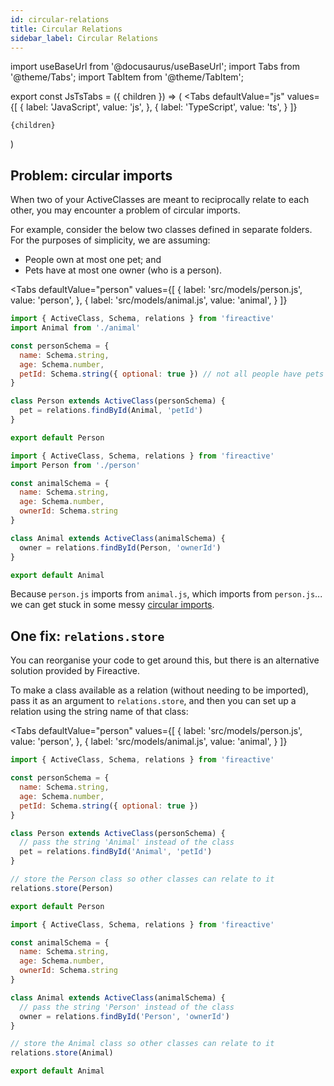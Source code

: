 ```yaml
---
id: circular-relations
title: Circular Relations
sidebar_label: Circular Relations
---
```


import useBaseUrl from '@docusaurus/useBaseUrl';
import Tabs from '@theme/Tabs';
import TabItem from '@theme/TabItem';

export const JsTsTabs = ({ children }) => (
  <Tabs
    defaultValue="js"
    values={[
      { label: 'JavaScript', value: 'js', },
      { label: 'TypeScript', value: 'ts', }
    ]}
  >
    {children}
  </Tabs>
)

## Problem: circular imports

When two of your ActiveClasses are meant to reciprocally relate to each other, you may encounter a problem of circular imports.

For example, consider the below two classes defined in separate folders. For the purposes of simplicity, we are assuming:
- People own at most one pet; and
- Pets have at most one owner (who is a person).

<Tabs
  defaultValue="person"
  values={[
    { label: 'src/models/person.js', value: 'person', },
    { label: 'src/models/animal.js', value: 'animal', }
  ]}
>
  <TabItem value="person">

  ```js
  import { ActiveClass, Schema, relations } from 'fireactive'
  import Animal from './animal'

  const personSchema = {
    name: Schema.string,
    age: Schema.number,
    petId: Schema.string({ optional: true }) // not all people have pets
  }

  class Person extends ActiveClass(personSchema) {
    pet = relations.findById(Animal, 'petId')
  }

  export default Person
  ```

  </TabItem>
  <TabItem value="animal">

  ```js
  import { ActiveClass, Schema, relations } from 'fireactive'
  import Person from './person'

  const animalSchema = {
    name: Schema.string,
    age: Schema.number,
    ownerId: Schema.string
  }

  class Animal extends ActiveClass(animalSchema) {
    owner = relations.findById(Person, 'ownerId')
  }

  export default Animal
  ```

  </TabItem>
</Tabs>

Because `person.js` imports from `animal.js`, which imports from `person.js`... we can get stuck in some messy [circular imports](https://stackoverflow.com/questions/38841469/how-to-fix-this-es6-module-circular-dependency).

## One fix: `relations.store`
You can reorganise your code to get around this, but there is an alternative solution provided by Fireactive.

To make a class available as a relation (without needing to be imported), pass it as an argument to `relations.store`, and then you can set up a relation using the string name of that class:

<Tabs
  defaultValue="person"
  values={[
    { label: 'src/models/person.js', value: 'person', },
    { label: 'src/models/animal.js', value: 'animal', }
  ]}
>
  <TabItem value="person">

  ```js {11,15}
  import { ActiveClass, Schema, relations } from 'fireactive'

  const personSchema = {
    name: Schema.string,
    age: Schema.number,
    petId: Schema.string({ optional: true })
  }

  class Person extends ActiveClass(personSchema) {
    // pass the string 'Animal' instead of the class
    pet = relations.findById('Animal', 'petId')
  }

  // store the Person class so other classes can relate to it
  relations.store(Person)

  export default Person
  ```

  </TabItem>
  <TabItem value="animal">

  ```js {11,15}
  import { ActiveClass, Schema, relations } from 'fireactive'

  const animalSchema = {
    name: Schema.string,
    age: Schema.number,
    ownerId: Schema.string
  }

  class Animal extends ActiveClass(animalSchema) {
    // pass the string 'Person' instead of the class
    owner = relations.findById('Person', 'ownerId')
  }

  // store the Animal class so other classes can relate to it
  relations.store(Animal)

  export default Animal
  ```

  </TabItem>
</Tabs>

